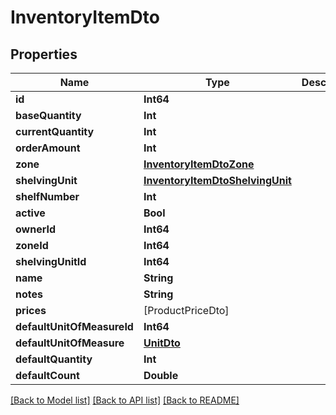 # InventoryItemDto

## Properties
Name | Type | Description | Notes
------------ | ------------- | ------------- | -------------
**id** | **Int64** |  | [optional] 
**baseQuantity** | **Int** |  | [optional] 
**currentQuantity** | **Int** |  | [optional] 
**orderAmount** | **Int** |  | [optional] 
**zone** | [**InventoryItemDtoZone**](InventoryItemDtoZone.md) |  | [optional] 
**shelvingUnit** | [**InventoryItemDtoShelvingUnit**](InventoryItemDtoShelvingUnit.md) |  | [optional] 
**shelfNumber** | **Int** |  | [optional] 
**active** | **Bool** |  | [optional] 
**ownerId** | **Int64** |  | [optional] 
**zoneId** | **Int64** |  | [optional] 
**shelvingUnitId** | **Int64** |  | [optional] 
**name** | **String** |  | [optional] 
**notes** | **String** |  | [optional] 
**prices** | [ProductPriceDto] |  | [optional] 
**defaultUnitOfMeasureId** | **Int64** |  | [optional] 
**defaultUnitOfMeasure** | [**UnitDto**](UnitDto.md) |  | [optional] 
**defaultQuantity** | **Int** |  | [optional] 
**defaultCount** | **Double** |  | [optional] 

[[Back to Model list]](../README.md#documentation-for-models) [[Back to API list]](../README.md#documentation-for-api-endpoints) [[Back to README]](../README.md)


